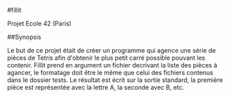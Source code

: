 #fillit
  
Projet Ecole 42 (Paris)
  
##Synopsis
  
Le but de ce projet était de créer un programme qui agence une série de pièces de Tetris afin d'obtenir le plus petit carré possible pouvant les contenir. Fillit prend en argument un fichier decrivant la liste des pièces à agancer, le formatage doit être le même que celui des fichiers contenus dans le dossier tests. Le résultat est écrit sur la sortie standard, la première pièce est représentée avec la lettre A, la seconde avec B, etc.
